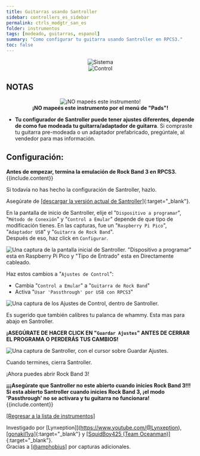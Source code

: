 ```yaml
---
title: Guitarras usando Santroller
sidebar: controllers_es_sidebar
permalink: ctrls_modgtr_san_es
folder: instrumentos
tags: [modeado, guitarras, espanol]
summary: "Como configurar tu guitarra usando Santroller en RPCS3."
toc: false
---
```


<div align="center"> <img src="https://rb3pc.milohax.org/images/instruments/plat/santroller.png" alt="Sistema" title="Sistema"></div>

<div align="center"> <img src="https://rb3pc.milohax.org/images/instruments/cont/sancontroller.png" alt="Control" title="Control"></div>

## NOTAS
<div align="center"> <img src="https://rb3pc.milohax.org/images/instruments/maps/rpcs3nomap.png" alt="¡NO mapeés este instrumento!" title="¡No uses Pads!"></div>
<div align="center"> <b>¡NO mapeés este instrumento por el menú de "Pads"!</b></div>

* **Tu configurador de Santroller puede tener ajustes diferentes, depende de como fue modeada tu guitarra/adaptador de guitarra**. Si compraste tu guitarra pre-modeada o un adaptador prefabricado, pregúntale, al vendedor para mas información.

## Configuración:

<div markdown="span" class="alert alert-info" role="alert"><i class="fa fa-info-circle"></i> <b>Antes de empezar, termina la emulación de Rock Band 3 en RPCS3.</b> {{include.content}}</div>

Si todavía no has hecho la configuración de Santroller, hazlo.

Asegúrate de [[descargar la versión actual de Santroller]](https://github.com/santroller/santroller/releases/latest){:target="_blank"}.

En la pantalla de inicio de Santroller, elije el "`Dispositivo a programar`", "`Método de Conexión`" y "`Control a Emular`" depende de que tipo de modificación tienes. En las capturas, fue un "`Raspberry Pi Pico`", "`Adaptador USB`" y "`Guitarra de Rock Band`".  
Después de eso, haz click en `Configurar`.

![Una captura de la pantalla inicial de Santroller. "Dispositivo a programar" esta en Raspberry Pi Pico y "Tipo de Entrado" esta en Directamente cableado.](https://rb3pc.milohax.org/images/instruments/xtra/san/initgtres.png "Santroller - Inicio")

Haz estos cambios a "`Ajustes de Control`":
* Cambia "`Control a Emular`" a "`Guitarra de Rock Band`"
* Activa "`Usar 'Passthrough' por USB con RPCS3`"

![Una captura de los Ajustes de Control, dentro de Santroller.](https://rb3pc.milohax.org/images/instruments/xtra/san/consetgtres.png "Santroller: Ajustes de Control")

Es sugerido que también calibres tu palanca de whammy. Esta mas para abajo en Santroller.

**¡ASEGÚRATE DE HACER CLICK EN "`Guardar Ajustes`" ANTES DE CERRAR EL PROGRAMA O PERDERÁS TUS CAMBIOS!**

![Una captura de Santroller, con el cursor sobre Guardar Ajustes.](https://rb3pc.milohax.org/images/instruments/xtra/san/savesanes.png "Santroller")

Cuando termines, cierra Santroller.

¡Ahora puedes abrir Rock Band 3!

<div markdown="span" class="alert alert-danger" role="alert"><i class="fa fa-exclamation-circle"></i> <b>¡¡¡Asegúrate que Santroller no este abierto cuando inicies Rock Band 3!!! Si esta abierto Santroller cuando inicies Rock Band 3, ¡el modo 'Passthrough' no se activara y tu guitarra no funcionara! </b> {{include.content}}</div>

[[Regresar a la lista de instrumentos]](https://rb3pc.milohax.org/ctrls_es#lista-de-instrumentos)

Investigado por [Lynxeption]](https://www.youtube.com/@Lynxeption), [[gonakil1ya]](https://linktr.ee/Gonakil1ya){:target="_blank"} y [[SquidBoy425 (Team Oceanman)]](https://www.youtube.com/@teamOceanman343/videos){:target="_blank"}.  
Gracias a [[@amphobius]](https://twitter.com/amphobius) por capturas adicionales.